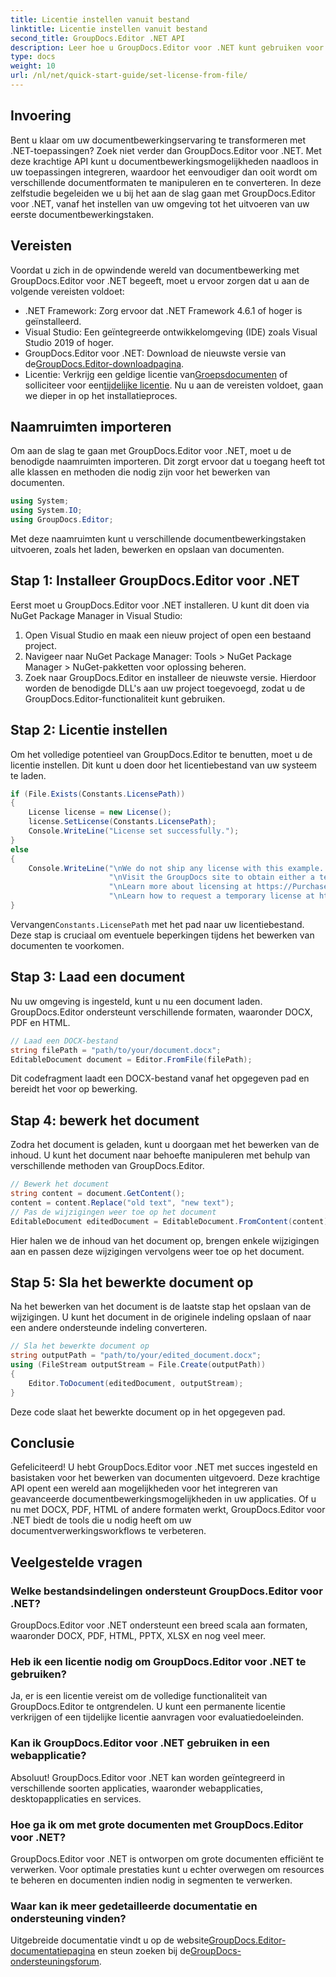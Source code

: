 ```yaml
---
title: Licentie instellen vanuit bestand
linktitle: Licentie instellen vanuit bestand
second_title: GroupDocs.Editor .NET API
description: Leer hoe u GroupDocs.Editor voor .NET kunt gebruiken voor naadloze documentbewerking in uw toepassingen. Inclusief stap-voor-stap handleiding, tips en veelgestelde vragen.
type: docs
weight: 10
url: /nl/net/quick-start-guide/set-license-from-file/
---
```

## Invoering
Bent u klaar om uw documentbewerkingservaring te transformeren met .NET-toepassingen? Zoek niet verder dan GroupDocs.Editor voor .NET. Met deze krachtige API kunt u documentbewerkingsmogelijkheden naadloos in uw toepassingen integreren, waardoor het eenvoudiger dan ooit wordt om verschillende documentformaten te manipuleren en te converteren. In deze zelfstudie begeleiden we u bij het aan de slag gaan met GroupDocs.Editor voor .NET, vanaf het instellen van uw omgeving tot het uitvoeren van uw eerste documentbewerkingstaken.
## Vereisten
Voordat u zich in de opwindende wereld van documentbewerking met GroupDocs.Editor voor .NET begeeft, moet u ervoor zorgen dat u aan de volgende vereisten voldoet:
- .NET Framework: Zorg ervoor dat .NET Framework 4.6.1 of hoger is geïnstalleerd.
- Visual Studio: Een geïntegreerde ontwikkelomgeving (IDE) zoals Visual Studio 2019 of hoger.
-  GroupDocs.Editor voor .NET: Download de nieuwste versie van de[GroupDocs.Editor-downloadpagina](https://releases.groupdocs.com/editor/net/).
-  Licentie: Verkrijg een geldige licentie van[Groepsdocumenten](https://purchase.groupdocs.com/buy) of solliciteer voor een[tijdelijke licentie](https://purchase.groupdocs.com/temporary-license/).
Nu u aan de vereisten voldoet, gaan we dieper in op het installatieproces.
## Naamruimten importeren
Om aan de slag te gaan met GroupDocs.Editor voor .NET, moet u de benodigde naamruimten importeren. Dit zorgt ervoor dat u toegang heeft tot alle klassen en methoden die nodig zijn voor het bewerken van documenten.
```csharp
using System;
using System.IO;
using GroupDocs.Editor;
```
Met deze naamruimten kunt u verschillende documentbewerkingstaken uitvoeren, zoals het laden, bewerken en opslaan van documenten.
## Stap 1: Installeer GroupDocs.Editor voor .NET
Eerst moet u GroupDocs.Editor voor .NET installeren. U kunt dit doen via NuGet Package Manager in Visual Studio:
1. Open Visual Studio en maak een nieuw project of open een bestaand project.
2. Navigeer naar NuGet Package Manager: Tools > NuGet Package Manager > NuGet-pakketten voor oplossing beheren.
3. Zoek naar GroupDocs.Editor en installeer de nieuwste versie.
Hierdoor worden de benodigde DLL's aan uw project toegevoegd, zodat u de GroupDocs.Editor-functionaliteit kunt gebruiken.
## Stap 2: Licentie instellen
Om het volledige potentieel van GroupDocs.Editor te benutten, moet u de licentie instellen. Dit kunt u doen door het licentiebestand van uw systeem te laden.
```csharp
if (File.Exists(Constants.LicensePath))
{
    License license = new License();
    license.SetLicense(Constants.LicensePath);
    Console.WriteLine("License set successfully.");
}
else
{
    Console.WriteLine("\nWe do not ship any license with this example. " +
                      "\nVisit the GroupDocs site to obtain either a temporary or permanent license. " +
                      "\nLearn more about licensing at https://Purchase.groupdocs.com/faqs/licensing. " +
                      "\nLearn how to request a temporary license at https://aankoop.groupdocs.com/tijdelijke-licentie.");
}
```
 Vervangen`Constants.LicensePath` met het pad naar uw licentiebestand. Deze stap is cruciaal om eventuele beperkingen tijdens het bewerken van documenten te voorkomen. 
## Stap 3: Laad een document
Nu uw omgeving is ingesteld, kunt u nu een document laden. GroupDocs.Editor ondersteunt verschillende formaten, waaronder DOCX, PDF en HTML.
```csharp
// Laad een DOCX-bestand
string filePath = "path/to/your/document.docx";
EditableDocument document = Editor.FromFile(filePath);
```
Dit codefragment laadt een DOCX-bestand vanaf het opgegeven pad en bereidt het voor op bewerking.
## Stap 4: bewerk het document
Zodra het document is geladen, kunt u doorgaan met het bewerken van de inhoud. U kunt het document naar behoefte manipuleren met behulp van verschillende methoden van GroupDocs.Editor.
```csharp
// Bewerk het document
string content = document.GetContent();
content = content.Replace("old text", "new text");
// Pas de wijzigingen weer toe op het document
EditableDocument editedDocument = EditableDocument.FromContent(content);
```
Hier halen we de inhoud van het document op, brengen enkele wijzigingen aan en passen deze wijzigingen vervolgens weer toe op het document.
## Stap 5: Sla het bewerkte document op
Na het bewerken van het document is de laatste stap het opslaan van de wijzigingen. U kunt het document in de originele indeling opslaan of naar een andere ondersteunde indeling converteren.
```csharp
// Sla het bewerkte document op
string outputPath = "path/to/your/edited_document.docx";
using (FileStream outputStream = File.Create(outputPath))
{
    Editor.ToDocument(editedDocument, outputStream);
}
```
Deze code slaat het bewerkte document op in het opgegeven pad.
## Conclusie
Gefeliciteerd! U hebt GroupDocs.Editor voor .NET met succes ingesteld en basistaken voor het bewerken van documenten uitgevoerd. Deze krachtige API opent een wereld aan mogelijkheden voor het integreren van geavanceerde documentbewerkingsmogelijkheden in uw applicaties. Of u nu met DOCX, PDF, HTML of andere formaten werkt, GroupDocs.Editor voor .NET biedt de tools die u nodig heeft om uw documentverwerkingsworkflows te verbeteren.
## Veelgestelde vragen
### Welke bestandsindelingen ondersteunt GroupDocs.Editor voor .NET?
GroupDocs.Editor voor .NET ondersteunt een breed scala aan formaten, waaronder DOCX, PDF, HTML, PPTX, XLSX en nog veel meer.
### Heb ik een licentie nodig om GroupDocs.Editor voor .NET te gebruiken?
Ja, er is een licentie vereist om de volledige functionaliteit van GroupDocs.Editor te ontgrendelen. U kunt een permanente licentie verkrijgen of een tijdelijke licentie aanvragen voor evaluatiedoeleinden.
### Kan ik GroupDocs.Editor voor .NET gebruiken in een webapplicatie?
Absoluut! GroupDocs.Editor voor .NET kan worden geïntegreerd in verschillende soorten applicaties, waaronder webapplicaties, desktopapplicaties en services.
### Hoe ga ik om met grote documenten met GroupDocs.Editor voor .NET?
GroupDocs.Editor voor .NET is ontworpen om grote documenten efficiënt te verwerken. Voor optimale prestaties kunt u echter overwegen om resources te beheren en documenten indien nodig in segmenten te verwerken.
### Waar kan ik meer gedetailleerde documentatie en ondersteuning vinden?
 Uitgebreide documentatie vindt u op de website[GroupDocs.Editor-documentatiepagina](https://reference.groupdocs.com/editor/net/) en steun zoeken bij de[GroupDocs-ondersteuningsforum](https://forum.groupdocs.com/c/editor/20).